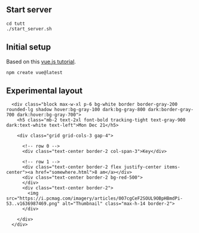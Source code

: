 
## Start server

```
cd tutt
./start_server.sh
```

## Initial setup

Based on this [vue.js tutorial](https://vuejs.org/guide/quick-start).

```
npm create vue@latest
```


## Experimental layout

```
  <div class="block max-w-xl p-6 bg-white border border-gray-200 rounded-lg shadow hover:bg-gray-100 dark:bg-gray-800 dark:border-gray-700 dark:hover:bg-gray-700">
    <h5 class="mb-2 text-2xl font-bold tracking-tight text-gray-900 dark:text-white text-left">Mon Dec 21</h5>

    <div class="grid grid-cols-3 gap-4">

      <!-- row 0 -->
      <div class="text-center border-2 col-span-3">Key</div> 

      <!-- row 1 -->
      <div class="text-center border-2 flex justify-center items-center"><a href="somewhere.html">8 am</a></div>
      <div class="text-center border-2 bg-red-500"> 
      </div>
      <div class="text-center border-2">
        <img src="https://i.pcmag.com/imagery/articles/007cgCeF2SOUL9OBpHBmdPi-53..v1636987469.png" alt="Thumbnail" class="max-h-14 border-2">
      </div>

    </div>
  </div>

```